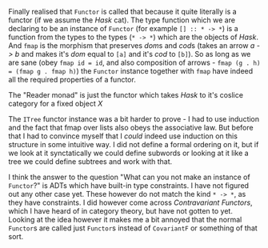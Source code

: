 Finally realised that `Functor` is called that because it quite literally is a
functor (if we assume the *Hask* cat). The type function which we are declaring
to be an instance of `Functor` (for example `[] :: * -> *`) is a function from the types
to the types (`* -> *`) which are the objects of *Hask*. And `fmap` is the morphism
that preserves *dom*s and *cod*s (takes an arrow *a -> b* and makes it's *dom* 
equal to `[a]` and it's *cod* to `[b]`). So as long as we are sane (obey
`fmap id = id`, and also composition of arrows - `fmap (g . h) = (fmap g . fmap h)`)
the `Functor` instance together with `fmap` have indeed all the 
required properties of a functor.

The "Reader monad" is just the functor which takes *Hask* to it's coslice category
for a fixed object *X*

The `ITree` functor instance was a bit harder to prove - I had to use induction and
the fact that fmap over lists also obeys the associative law. But before that I had
to convince myself that I *could* indeed use induction on this structure in some
intuitive way. I did not define a formal ordering on it, but if we look at it
synctatically we could define subwords or looking at it like a tree we could
define subtrees and work with that.

I think the answer to the question "What can you not make an instance of `Functor`?"
is ADTs which have built-in type constraints. I have not figured out any other
case yet.
These however do not match the kind `* -> *`, as they have constraints. I did 
however come across *Contravariant Functors*, which I have heard of in
category theory, but have not gotten to yet. Looking at the idea however it
makes me a bit annoyed that the normal `Functor`s are called just `Functor`s
instead of `CovariantF` or something of that sort.
